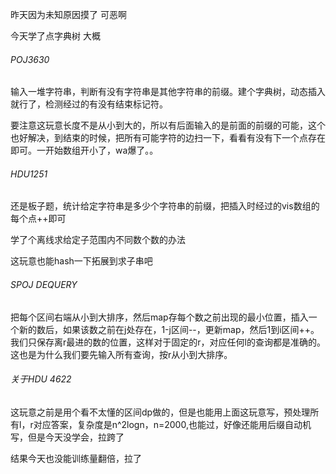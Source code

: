 昨天因为未知原因摸了 可恶啊

今天学了点字典树 大概

###### POJ3630

输入一堆字符串，判断有没有字符串是其他字符串的前缀。建个字典树，动态插入就行了，检测经过的有没有结束标记符。

要注意这玩意长度不是从小到大的，所以有后面输入的是前面的前缀的可能，这个也好解决，到结束的时候，把所有可能字符的边扫一下，看看有没有下一个点存在即可。一开始数组开小了，wa爆了。。

###### HDU1251

还是板子题，统计给定字符串是多少个字符串的前缀，把插入时经过的vis数组的每个点++即可



学了个离线求给定子范围内不同数个数的办法

这玩意也能hash一下拓展到求子串吧

###### SPOJ DEQUERY

把每个区间右端从小到大排序，然后map存每个数之前出现的最小位置，插入一个新的数后，如果该数之前在j处存在，1-j区间--，更新map，然后1到i区间++。我们只保存离r最进的数的位置，这样对于固定的r，对应任何l的查询都是准确的。这也是为什么我们要先输入所有查询，按r从小到大排序。



###### 关于HDU 4622

这玩意之前是用个看不太懂的区间dp做的，但是也能用上面这玩意写，预处理所有l，r对应答案，复杂度是n^2logn，n=2000,也能过，好像还能用后缀自动机写，但是今天没学会，拉跨了

结果今天也没能训练量翻倍，拉了